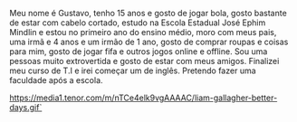 Meu nome é Gustavo, tenho 15 anos e gosto de jogar bola, gosto bastante de estar com cabelo cortado, estudo na Escola Estadual José Ephim Mindlin e estou no primeiro ano do ensino médio, moro com meus pais, uma irmã e 4 anos e um irmão de 1 ano, gosto de comprar roupas e coisas para mim, gosto de jogar fifa e outros jogos online e offline. Sou uma pessoas muito extrovertida e gosto de estar com meus amigos. Finalizei meu curso de T.I e irei começar um de inglês. Pretendo fazer uma faculdade após a escola. 

https://media1.tenor.com/m/nTCe4elk9vgAAAAC/liam-gallagher-better-days.gif`
